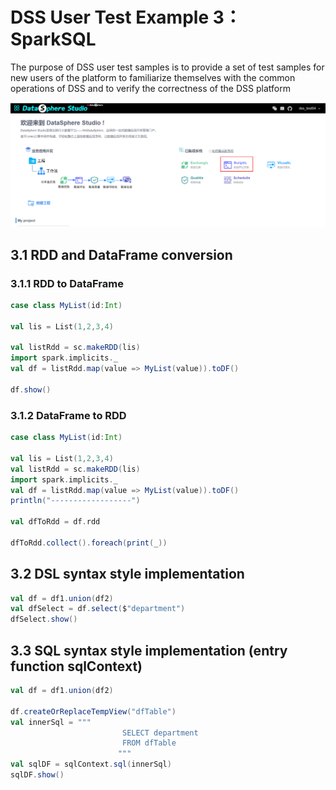 # DSS User Test Example 3：SparkSQL

The purpose of DSS user test samples is to provide a set of test samples for new users of the platform to familiarize themselves with the common operations of DSS and to verify the correctness of the DSS platform

![home](../../Images/Using_Document/Scriptis/home.png)

## 3.1 RDD and DataFrame conversion

### 3.1.1 RDD to DataFrame

```scala
case class MyList(id:Int)
       
val lis = List(1,2,3,4)
       
val listRdd = sc.makeRDD(lis)
import spark.implicits._
val df = listRdd.map(value => MyList(value)).toDF()
       
df.show()
```

### 3.1.2 DataFrame to RDD

```scala
case class MyList(id:Int)
       
val lis = List(1,2,3,4)
val listRdd = sc.makeRDD(lis)
import spark.implicits._
val df = listRdd.map(value => MyList(value)).toDF()
println("------------------")
       
val dfToRdd = df.rdd
       
dfToRdd.collect().foreach(print(_))
```

## 3.2 DSL syntax style implementation

```scala
val df = df1.union(df2)
val dfSelect = df.select($"department")
dfSelect.show()
```

## 3.3 SQL syntax style implementation (entry function sqlContext)

```scala
val df = df1.union(df2)
       
df.createOrReplaceTempView("dfTable")
val innerSql = """
                         SELECT department
                         FROM dfTable
                        """
val sqlDF = sqlContext.sql(innerSql)
sqlDF.show()
```

​                        
